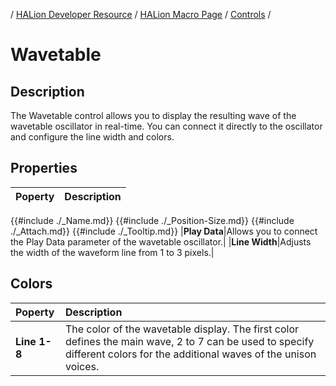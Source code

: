 / [HALion Developer Resource](../../HALion-Developer-Resource.md) / [HALion Macro Page](./HALion-Macro-Page.md) / [Controls](./Controls.md) /

# Wavetable

## Description

The Wavetable control allows you to display the resulting wave of the wavetable oscillator in real-time. You can connect it directly to the oscillator and configure the line width and colors.

## Properties

|Poperty|Description|
|:-|:-|
{{#include ./_Name.md}}
{{#include ./_Position-Size.md}}
{{#include ./_Attach.md}}
{{#include ./_Tooltip.md}}
|**Play Data**|Allows you to connect the Play Data parameter of the wavetable oscillator.|
|**Line Width**|Adjusts the width of the waveform line from 1 to 3 pixels.|

## Colors

|Poperty|Description|
|:-|:-|
|**Line 1-8**|The color of the wavetable display. The first color defines the main wave, 2 to 7 can be used to specify different colors for the additional waves of the unison voices.|
